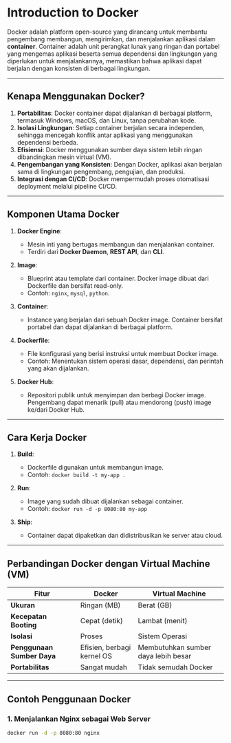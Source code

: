 # Introduction to Docker

Docker adalah platform open-source yang dirancang untuk membantu pengembang membangun, mengirimkan, dan menjalankan aplikasi dalam **container**. Container adalah unit perangkat lunak yang ringan dan portabel yang mengemas aplikasi beserta semua dependensi dan lingkungan yang diperlukan untuk menjalankannya, memastikan bahwa aplikasi dapat berjalan dengan konsisten di berbagai lingkungan.

---

## Kenapa Menggunakan Docker?

1. **Portabilitas**: Docker container dapat dijalankan di berbagai platform, termasuk Windows, macOS, dan Linux, tanpa perubahan kode.
2. **Isolasi Lingkungan**: Setiap container berjalan secara independen, sehingga mencegah konflik antar aplikasi yang menggunakan dependensi berbeda.
3. **Efisiensi**: Docker menggunakan sumber daya sistem lebih ringan dibandingkan mesin virtual (VM).
4. **Pengembangan yang Konsisten**: Dengan Docker, aplikasi akan berjalan sama di lingkungan pengembang, pengujian, dan produksi.
5. **Integrasi dengan CI/CD**: Docker mempermudah proses otomatisasi deployment melalui pipeline CI/CD.

---

## Komponen Utama Docker

1. **Docker Engine**:

   - Mesin inti yang bertugas membangun dan menjalankan container.
   - Terdiri dari **Docker Daemon**, **REST API**, dan **CLI**.

2. **Image**:

   - Blueprint atau template dari container. Docker image dibuat dari Dockerfile dan bersifat read-only.
   - Contoh: `nginx`, `mysql`, `python`.

3. **Container**:

   - Instance yang berjalan dari sebuah Docker image. Container bersifat portabel dan dapat dijalankan di berbagai platform.

4. **Dockerfile**:

   - File konfigurasi yang berisi instruksi untuk membuat Docker image.
   - Contoh: Menentukan sistem operasi dasar, dependensi, dan perintah yang akan dijalankan.

5. **Docker Hub**:
   - Repositori publik untuk menyimpan dan berbagi Docker image. Pengembang dapat menarik (pull) atau mendorong (push) image ke/dari Docker Hub.

---

## Cara Kerja Docker

1. **Build**:

   - Dockerfile digunakan untuk membangun image.
   - Contoh: `docker build -t my-app .`

2. **Run**:

   - Image yang sudah dibuat dijalankan sebagai container.
   - Contoh: `docker run -d -p 8080:80 my-app`

3. **Ship**:
   - Container dapat dipaketkan dan didistribusikan ke server atau cloud.

---

## Perbandingan Docker dengan Virtual Machine (VM)

| **Fitur**                  | **Docker**                 | **Virtual Machine**                 |
| -------------------------- | -------------------------- | ----------------------------------- |
| **Ukuran**                 | Ringan (MB)                | Berat (GB)                          |
| **Kecepatan Booting**      | Cepat (detik)              | Lambat (menit)                      |
| **Isolasi**                | Proses                     | Sistem Operasi                      |
| **Penggunaan Sumber Daya** | Efisien, berbagi kernel OS | Membutuhkan sumber daya lebih besar |
| **Portabilitas**           | Sangat mudah               | Tidak semudah Docker                |

---

## Contoh Penggunaan Docker

### 1. Menjalankan Nginx sebagai Web Server

```bash
docker run -d -p 8080:80 nginx
```
